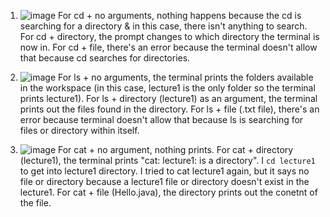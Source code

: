 1. ![image](https://github.com/ayynny/cse15l-lab-reports/assets/61796361/800c0dca-158b-4f34-bf73-b4236183fa07)
For cd + no arguments, nothing happens because the cd is searching for a directory & in this case, there isn't anything to search. For cd + directory, the prompt changes to which directory the terminal is now in. For cd + file, there's an error because the terminal doesn't allow that because cd searches for directories.

2. ![image](https://github.com/ayynny/cse15l-lab-reports/assets/61796361/79a8ab04-5196-4fe1-900d-a1cad759ed3e)
For ls + no arguments, the terminal prints the folders available in the workspace (in this case, lecture1 is the only folder so the terminal prints lecture1). For ls + directory (lecture1) as an argument, the terminal prints out the files found in the directory. For ls + file (.txt file), there's an error because terminal doesn't allow that because ls is searching for files or directory within itself.

3. ![image](https://github.com/ayynny/cse15l-lab-reports/assets/61796361/77153182-a09f-4400-ae79-647b1f77db2c)
For cat + no argument, nothing prints. For cat + directory (lecture1), the terminal prints "cat: lecture1: is a directory". I `cd lecture1` to get into lecture1 directory. I tried to cat lecture1 again, but it says no file or directory because a lecture1 file or directory doesn't exist in the lecture1. For cat + file (Hello.java), the directory prints out the conetnt of the file. 
